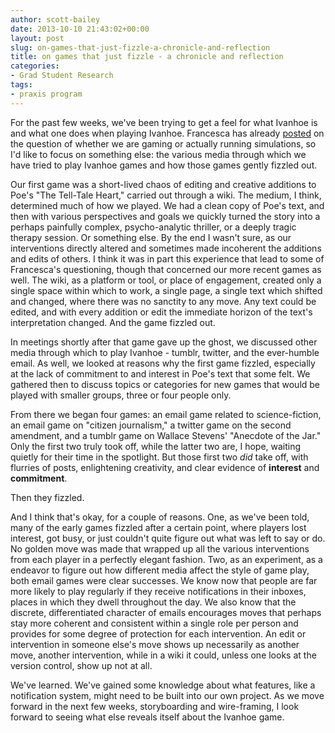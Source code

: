 ```yaml
---
author: scott-bailey
date: 2013-10-10 21:43:02+00:00
layout: post
slug: on-games-that-just-fizzle-a-chronicle-and-reflection
title: on games that just fizzle - a chronicle and reflection
categories:
- Grad Student Research
tags:
- praxis program
---
```


For the past few weeks, we've been trying to get a feel for what Ivanhoe is and what one does when playing Ivanhoe. Francesca has already [posted](http://www.scholarslab.org/grad-student-research/are-we-gaming-or-just-simulating/) on the question of whether we are gaming or actually running simulations, so I'd like to focus on something else: the various media through which we have tried to play Ivanhoe games and how those games gently fizzled out.

Our first game was a short-lived chaos of editing and creative additions to Poe's "The Tell-Tale Heart," carried out through a wiki. The medium, I think, determined much of how we played. We had a clean copy of Poe's text, and then with various perspectives and goals we quickly turned the story into a perhaps painfully complex, psycho-analytic thriller, or a deeply tragic therapy session. Or something else. By the end I wasn't sure, as our interventions directly altered and sometimes made incoherent the additions and edits of others. I think it was in part this experience that lead to some of Francesca's questioning, though that concerned our more recent games as well. The wiki, as a platform or tool, or place of engagement, created only a single space within which to work, a single page, a single text which shifted and changed, where there was no sanctity to any move. Any text could be edited, and with every addition or edit the immediate horizon of the text's interpretation changed. And the game fizzled out.

In meetings shortly after that game gave up the ghost, we discussed other media through which to play Ivanhoe - tumblr, twitter, and the ever-humble email. As well, we looked at reasons why the first game fizzled, especially at the lack of commitment to and interest in Poe's text that some felt. We gathered then to discuss topics or categories for new games that would be played with smaller groups, three or four people only.

From there we began four games: an email game related to science-fiction, an email game on "citizen journalism," a twitter game on the second amendment, and a tumblr game on Wallace Stevens' "Anecdote of the Jar." Only the first two truly took off, while the latter two are, I hope, waiting quietly for their time in the spotlight. But those first two _did_ take off, with flurries of posts, enlightening creativity, and clear evidence of **interest** and **commitment**.

Then they fizzled.

And I think that's okay, for a couple of reasons. One, as we've been told, many of the early games fizzled after a certain point, where players lost interest, got busy, or just couldn't quite figure out what was left to say or do. No golden move was made that wrapped up all the various interventions from each player in a perfectly elegant fashion. Two, as an experiment, as a endeavor to figure out how different media affect the style of game play, both email games were clear successes. We know now that people are far more likely to play regularly if they receive notifications in their inboxes, places in which they dwell throughout the day. We also know that the discrete, differentiated character of emails encourages moves that perhaps stay more coherent and consistent within a single role per person and provides for some degree of protection for each intervention. An edit or intervention in someone else's move shows up necessarily as another move, another intervention, while in a wiki it could, unless one looks at the version control, show up not at all.

We've learned. We've gained some knowledge about what features, like a notification system, might need to be built into our own project. As we move forward in the next few weeks, storyboarding and wire-framing, I look forward to seeing what else reveals itself about the Ivanhoe game.
